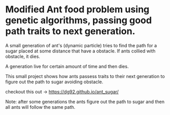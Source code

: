 # Modified Ant food problem using genetic algorithms, passing good path traits to next generation.

A small generation of ant's (dynamic particle) tries to find the path for a sugar placed at some distance that have a obstacle. If ants collied with obstacle, it dies.

A generation live for certain amount of time and then dies.

This small project shows how ants passess traits to their next generation to figure out the path to sugar avoiding obstacle.

checkout this out -> https://dg92.github.io/ant_sugar/

Note: after some generations the ants figure out the path to sugar and then all ants will follow the same path.
